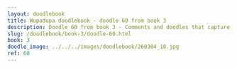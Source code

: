 ```yaml
---
layout: doodlebook
title: Wupadupa doodlebook - doodle 60 from book 3
description: Doodle 60 from book 3 - Comments and doodles that capture the essence of this event  
slug: /doodlebook/book-3/doodle-60.html
book: 3
doodle_image: ../../../images/doodlebook/260304_18.jpg
ref: 60
---	  
```

																																																																							